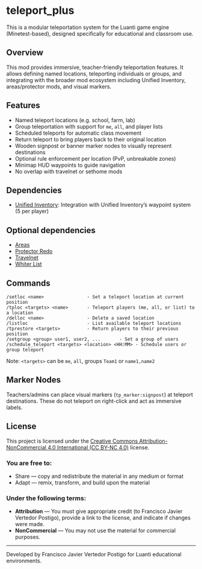 # teleport_plus

This is a modular teleportation system for the Luanti game engine (Minetest-based), designed specifically for educational and classroom use.

## Overview

This mod provides immersive, teacher-friendly teleportation features. It allows defining named locations, teleporting individuals or groups, and integrating with the broader mod ecosystem including Unified Inventory, areas/protector mods, and visual markers.

## Features

- Named teleport locations (e.g. school, farm, lab)
- Group teleportation with support for `me`, `all`, and player lists
- Scheduled teleports for automatic class movement
- Return teleport to bring players back to their original location
- Wooden signpost or banner marker nodes to visually represent destinations
- Optional rule enforcement per location (PvP, unbreakable zones)
- Minimap HUD waypoints to guide navigation
- No overlap with travelnet or sethome mods

## Dependencies
- [Unified Inventory](https://content.luanti.org/packages/RealBadAngel/unified_inventory/): Integration with Unified Inventory’s waypoint system (5 per player)

## Optional dependencies
- [Areas](https://content.luanti.org/packages/ShadowNinja/areas/)
- [Protector Redo](https://content.luanti.org/packages/TenPlus1/protector/)
- [Travelnet](https://content.luanti.org/packages/mt-mods/travelnet/)
- [Whiter List](https://content.luanti.org/packages/AntumDeluge/whitelist/)

## Commands

```
/setloc <name>                - Set a teleport location at current position
/tploc <targets> <name>       - Teleport players (me, all, or list) to a location
/delloc <name>                - Delete a saved location
/listloc                      - List available teleport locations
/tprestore <targets>          - Return players to their previous position
/setgroup <group> user1, user2, ...       - Set a group of users
/schedule_teleport <targets> <location> <HH:MM> - Schedule users or group teleport
```
Note: `<targets>` can be `me`, `all`, groups `Team1` or `name1,name2`

## Marker Nodes

Teachers/admins can place visual markers (`tp_marker:signpost`) at teleport destinations. These do not teleport on right-click and act as immersive labels.

## License

This project is licensed under the [Creative Commons Attribution-NonCommercial 4.0 International (CC BY-NC 4.0)](https://creativecommons.org/licenses/by-nc/4.0/) license.

### You are free to:
- Share — copy and redistribute the material in any medium or format
- Adapt — remix, transform, and build upon the material

### Under the following terms:
- **Attribution** — You must give appropriate credit (to Francisco Javier Vertedor Postigo), provide a link to the license, and indicate if changes were made.
- **NonCommercial** — You may not use the material for commercial purposes.

---

Developed by Francisco Javier Vertedor Postigo for Luanti educational environments.
